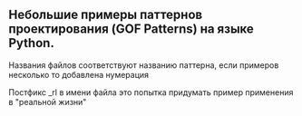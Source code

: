 ## Небольшие примеры паттернов проектирования (GOF Patterns) на языке Python.

Названия файлов соответствуют названию паттерна, если примеров несколько то добавлена нумерация

Постфикс _rl в имени файла это попытка придумать пример применения в "реальной жизни"
